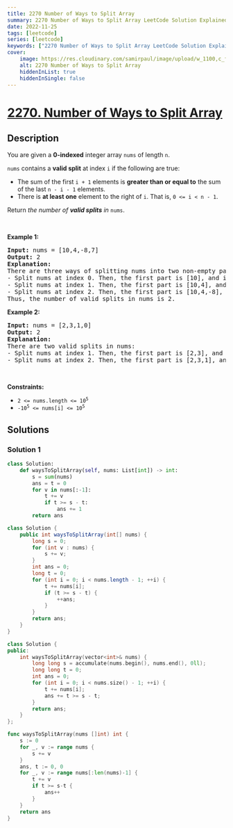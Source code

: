 ```yaml
---
title: 2270 Number of Ways to Split Array
summary: 2270 Number of Ways to Split Array LeetCode Solution Explained
date: 2022-11-25
tags: [leetcode]
series: [leetcode]
keywords: ["2270 Number of Ways to Split Array LeetCode Solution Explained in all languages", "2270 Number of Ways to Split Array", "LeetCode", "leetcode solution in Python3 C++ Java Go PHP Ruby Swift TypeScript Rust C# JavaScript C", "GeeksforGeeks", "InterviewBit", "Coding Ninjas", "HackerRank", "HackerEarth", "CodeChef", "TopCoder", "AlgoExpert", "freeCodeCamp", "Codeforces", "GitHub", "AtCoder", "Samir Paul"]
cover:
    image: https://res.cloudinary.com/samirpaul/image/upload/w_1100,c_fit,co_rgb:FFFFFF,l_text:Arial_75_bold:2270 Number of Ways to Split Array - Solution Explained/problem-solving.webp
    alt: 2270 Number of Ways to Split Array
    hiddenInList: true
    hiddenInSingle: false
---
```



# [2270. Number of Ways to Split Array](https://leetcode.com/problems/number-of-ways-to-split-array)


## Description

<p>You are given a <strong>0-indexed</strong> integer array <code>nums</code> of length <code>n</code>.</p>

<p><code>nums</code> contains a <strong>valid split</strong> at index <code>i</code> if the following are true:</p>

<ul>
	<li>The sum of the first <code>i + 1</code> elements is <strong>greater than or equal to</strong> the sum of the last <code>n - i - 1</code> elements.</li>
	<li>There is <strong>at least one</strong> element to the right of <code>i</code>. That is, <code>0 &lt;= i &lt; n - 1</code>.</li>
</ul>

<p>Return <em>the number of <strong>valid splits</strong> in</em> <code>nums</code>.</p>

<p>&nbsp;</p>
<p><strong class="example">Example 1:</strong></p>

<pre>
<strong>Input:</strong> nums = [10,4,-8,7]
<strong>Output:</strong> 2
<strong>Explanation:</strong> 
There are three ways of splitting nums into two non-empty parts:
- Split nums at index 0. Then, the first part is [10], and its sum is 10. The second part is [4,-8,7], and its sum is 3. Since 10 &gt;= 3, i = 0 is a valid split.
- Split nums at index 1. Then, the first part is [10,4], and its sum is 14. The second part is [-8,7], and its sum is -1. Since 14 &gt;= -1, i = 1 is a valid split.
- Split nums at index 2. Then, the first part is [10,4,-8], and its sum is 6. The second part is [7], and its sum is 7. Since 6 &lt; 7, i = 2 is not a valid split.
Thus, the number of valid splits in nums is 2.
</pre>

<p><strong class="example">Example 2:</strong></p>

<pre>
<strong>Input:</strong> nums = [2,3,1,0]
<strong>Output:</strong> 2
<strong>Explanation:</strong> 
There are two valid splits in nums:
- Split nums at index 1. Then, the first part is [2,3], and its sum is 5. The second part is [1,0], and its sum is 1. Since 5 &gt;= 1, i = 1 is a valid split. 
- Split nums at index 2. Then, the first part is [2,3,1], and its sum is 6. The second part is [0], and its sum is 0. Since 6 &gt;= 0, i = 2 is a valid split.
</pre>

<p>&nbsp;</p>
<p><strong>Constraints:</strong></p>

<ul>
	<li><code>2 &lt;= nums.length &lt;= 10<sup>5</sup></code></li>
	<li><code>-10<sup>5</sup> &lt;= nums[i] &lt;= 10<sup>5</sup></code></li>
</ul>

## Solutions

### Solution 1

<!-- tabs:start -->

```python
class Solution:
    def waysToSplitArray(self, nums: List[int]) -> int:
        s = sum(nums)
        ans = t = 0
        for v in nums[:-1]:
            t += v
            if t >= s - t:
                ans += 1
        return ans
```

```java
class Solution {
    public int waysToSplitArray(int[] nums) {
        long s = 0;
        for (int v : nums) {
            s += v;
        }
        int ans = 0;
        long t = 0;
        for (int i = 0; i < nums.length - 1; ++i) {
            t += nums[i];
            if (t >= s - t) {
                ++ans;
            }
        }
        return ans;
    }
}
```

```cpp
class Solution {
public:
    int waysToSplitArray(vector<int>& nums) {
        long long s = accumulate(nums.begin(), nums.end(), 0ll);
        long long t = 0;
        int ans = 0;
        for (int i = 0; i < nums.size() - 1; ++i) {
            t += nums[i];
            ans += t >= s - t;
        }
        return ans;
    }
};
```

```go
func waysToSplitArray(nums []int) int {
	s := 0
	for _, v := range nums {
		s += v
	}
	ans, t := 0, 0
	for _, v := range nums[:len(nums)-1] {
		t += v
		if t >= s-t {
			ans++
		}
	}
	return ans
}
```

<!-- tabs:end -->

<!-- end -->

